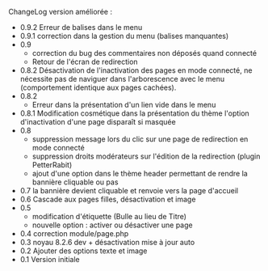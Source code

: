 ChangeLog version améliorée :
- 0.9.2 Erreur de balises dans le menu
- 0.9.1 correction dans la gestion du menu (balises manquantes)
- 0.9
    - correction du bug des commentaires non déposés quand connecté
    - Retour de l'écran de redirection
- 0.8.2 Désactivation de l'inactivation des pages en mode connecté, ne nécessite pas de naviguer dans l'arborescence avec le menu (comportement identique aux pages cachées).
- 0.8.2
     - Erreur dans la présentation d'un lien vide dans le menu
- 0.8.1 Modification cosmétique dans la présentation du thème l'option d'inactivation d'une page disparaît si masquée
- 0.8
     - suppression message lors du clic sur une page de redirection en mode connecté
     - suppression droits modérateurs sur l'édition de la redirection (plugin PetterRabit)
     - ajout d'une option dans le thème header permettant de rendre la bannière cliquable ou pas
- 0.7 la bannière devient cliquable et renvoie vers la page d'accueil
- 0.6 Cascade aux pages filles, désactivation et image
- 0.5 
     - modification d'étiquette (Bulle au lieu de Titre)
     - nouvelle option :  activer ou désactiver une page
- 0.4 correction module/page.php
- 0.3 noyau 8.2.6 dev + désactivation mise à jour auto
- 0.2 Ajouter des options texte et image
- 0.1 Version initiale
